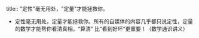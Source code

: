 title:: "定性"毫无用处，"定量"才能拯救你。

- 定性毫无用处，定量才能拯救你。所有的自媒体的内容几乎都只说定性，定量的数学才能帮你看清真相。“算清” 比“看到好坏”更重要！（数学通识讲义）